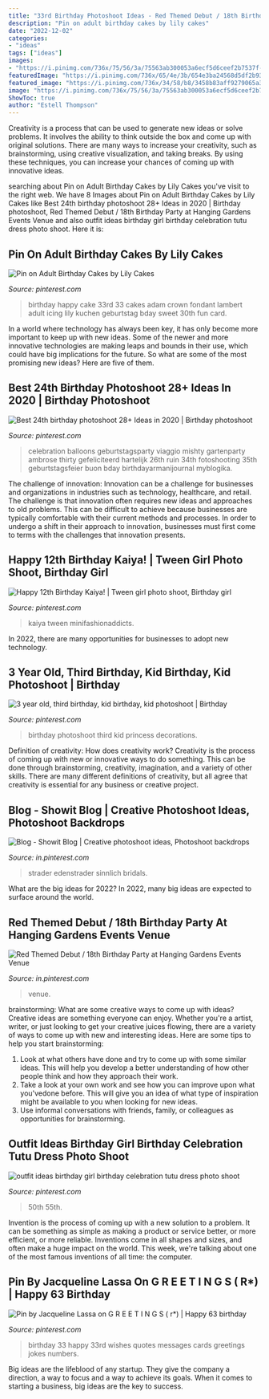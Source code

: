 ```yaml
---
title: "33rd Birthday Photoshoot Ideas - Red Themed Debut / 18th Birthday Party At Hanging Gardens Events Venue"
description: "Pin on adult birthday cakes by lily cakes"
date: "2022-12-02"
categories:
- "ideas"
tags: ["ideas"]
images:
- "https://i.pinimg.com/736x/75/56/3a/75563ab300053a6ecf5d6ceef2b7537f--th-birthday-party-hanging-gardens.jpg"
featuredImage: "https://i.pinimg.com/736x/65/4e/3b/654e3ba24568d5df2b937d633ef50caa.jpg"
featured_image: "https://i.pinimg.com/736x/34/58/b8/3458b83aff9279065a3162518cc2852f.jpg"
image: "https://i.pinimg.com/736x/75/56/3a/75563ab300053a6ecf5d6ceef2b7537f--th-birthday-party-hanging-gardens.jpg"
ShowToc: true
author: "Estell Thompson"
---
```



Creativity is a process that can be used to generate new ideas or solve problems. It involves the ability to think outside the box and come up with original solutions. There are many ways to increase your creativity, such as brainstorming, using creative visualization, and taking breaks. By using these techniques, you can increase your chances of coming up with innovative ideas.

	

		
searching about Pin on Adult Birthday Cakes by Lily Cakes you've visit to the right web. We have 8 Images about Pin on Adult Birthday Cakes by Lily Cakes like Best 24th birthday photoshoot 28+ Ideas in 2020 | Birthday photoshoot, Red Themed Debut / 18th Birthday Party at Hanging Gardens Events Venue and also outfit ideas birthday girl birthday celebration tutu dress photo shoot. Here it is:
		
    
## Pin On Adult Birthday Cakes By Lily Cakes

<img loading=lazy src="https://i.pinimg.com/736x/71/fa/2a/71fa2a25af2ca83396b19a9f0198e1a6--rd-birthday-happy-birthday-cakes.jpg" onerror="this.onerror=null;this.src='https://tse3.mm.bing.net/th?id=OIP.gQ0lxudsGk2EkIj8wzsW_QHaJ3&amp;pid=15.1';" alt="Pin on Adult Birthday Cakes by Lily Cakes">

_Source: pinterest.com_

>birthday happy cake 33rd 33 cakes adam crown fondant lambert adult icing lily kuchen geburtstag bday sweet 30th fun card. 

	

In a world where technology has always been key, it has only become more important to keep up with new ideas. Some of the newer and more innovative technologies are making leaps and bounds in their use, which could have big implications for the future. So what are some of the most promising new ideas? Here are five of them.

    
## Best 24th Birthday Photoshoot 28+ Ideas In 2020 | Birthday Photoshoot

<img loading=lazy src="https://i.pinimg.com/736x/65/4e/3b/654e3ba24568d5df2b937d633ef50caa.jpg" onerror="this.onerror=null;this.src='https://tse4.mm.bing.net/th?id=OIP.PATKZlMyK8Vnt2Zqw76vfwAAAA&amp;pid=15.1';" alt="Best 24th birthday photoshoot 28+ Ideas in 2020 | Birthday photoshoot">

_Source: pinterest.com_

>celebration balloons geburtstagsparty viaggio mishty gartenparty ambrose thirty gefeliciteerd hartelijk 26th ruin 34th fotoshooting 35th geburtstagsfeier buon bday birthdayarmanijournal myblogika. 

	

The challenge of innovation:
Innovation can be a challenge for businesses and organizations in industries such as technology, healthcare, and retail. The challenge is that innovation often requires new ideas and approaches to old problems. This can be difficult to achieve because businesses are typically comfortable with their current methods and processes. In order to undergo a shift in their approach to innovation, businesses must first come to terms with the challenges that innovation presents.

    
## Happy 12th Birthday Kaiya! | Tween Girl Photo Shoot, Birthday Girl

<img loading=lazy src="https://i.pinimg.com/736x/0b/e5/b3/0be5b3e9c6f21baa8e83af1da38b3214.jpg" onerror="this.onerror=null;this.src='https://tse1.mm.bing.net/th?id=OIP.sB1GEta0WwSdB8ckrtX8SAHaKi&amp;pid=15.1';" alt="Happy 12th Birthday Kaiya! | Tween girl photo shoot, Birthday girl">

_Source: pinterest.com_

>kaiya tween minifashionaddicts. 

	

In 2022, there are many opportunities for businesses to adopt new technology.

    
## 3 Year Old, Third Birthday, Kid Birthday, Kid Photoshoot | Birthday

<img loading=lazy src="https://i.pinimg.com/originals/02/fc/05/02fc05a2e072862a3a55c51240100353.jpg" onerror="this.onerror=null;this.src='https://tse1.mm.bing.net/th?id=OIP.SAAhWmWrGDeEcPOyIycpiwHaLH&amp;pid=15.1';" alt="3 year old, third birthday, kid birthday, kid photoshoot | Birthday">

_Source: pinterest.com_

>birthday photoshoot third kid princess decorations. 

	

Definition of creativity: How does creativity work?
Creativity is the process of coming up with new or innovative ways to do something. This can be done through brainstorming, creativity, imagination, and a variety of other skills. There are many different definitions of creativity, but all agree that creativity is essential for any business or creative project.

    
## Blog - Showit Blog | Creative Photoshoot Ideas, Photoshoot Backdrops

<img loading=lazy src="https://i.pinimg.com/736x/36/0c/00/360c0064a223b169f74b328fdc185c97.jpg" onerror="this.onerror=null;this.src='https://tse2.mm.bing.net/th?id=OIP.Hi7sLx1FjYX0zk9pek5abgHaKv&amp;pid=15.1';" alt="Blog - Showit Blog | Creative photoshoot ideas, Photoshoot backdrops">

_Source: in.pinterest.com_

>strader edenstrader sinnlich bridals. 

	

What are the big ideas for 2022?
In 2022, many big ideas are expected to surface around the world.

    
## Red Themed Debut / 18th Birthday Party At Hanging Gardens Events Venue

<img loading=lazy src="https://i.pinimg.com/736x/75/56/3a/75563ab300053a6ecf5d6ceef2b7537f--th-birthday-party-hanging-gardens.jpg" onerror="this.onerror=null;this.src='https://tse3.mm.bing.net/th?id=OIP.mAH-4RH7TCBuVwg80WV-XgHaLH&amp;pid=15.1';" alt="Red Themed Debut / 18th Birthday Party at Hanging Gardens Events Venue">

_Source: in.pinterest.com_

>venue. 

	

brainstorming: What are some creative ways to come up with ideas?
Creative ideas are something everyone can enjoy. Whether you're a artist, writer, or just looking to get your creative juices flowing, there are a variety of ways to come up with new and interesting ideas. Here are some tips to help you start brainstorming: 
1. Look at what others have done and try to come up with some similar ideas. This will help you develop a better understanding of how other people think and how they approach their work. 
2. Take a look at your own work and see how you can improve upon what you'vedone before. This will give you an idea of what type of inspiration might be available to you when looking for new ideas. 
3. Use informal conversations with friends, family, or colleagues as opportunities for brainstorming.

    
## Outfit Ideas Birthday Girl Birthday Celebration Tutu Dress Photo Shoot

<img loading=lazy src="https://i.pinimg.com/736x/34/58/b8/3458b83aff9279065a3162518cc2852f.jpg" onerror="this.onerror=null;this.src='https://tse3.mm.bing.net/th?id=OIP.FXq4vIXFebmtcKbrJT3UawHaKw&amp;pid=15.1';" alt="outfit ideas birthday girl birthday celebration tutu dress photo shoot">

_Source: pinterest.com_

>50th 55th. 

	

Invention is the process of coming up with a new solution to a problem. It can be something as simple as making a product or service better, or more efficient, or more reliable. Inventions come in all shapes and sizes, and often make a huge impact on the world. This week, we're talking about one of the most famous inventions of all time: the computer.

    
## Pin By Jacqueline Lassa On G R E E T I N G S ( R*) | Happy 63 Birthday

<img loading=lazy src="https://i.pinimg.com/736x/88/07/b8/8807b86d8e9baca2d12b256498f100da--rd-birthday-birthday-board.jpg" onerror="this.onerror=null;this.src='https://tse4.mm.bing.net/th?id=OIP.57DmombIWVZwspAnZo6urwHaKX&amp;pid=15.1';" alt="Pin by Jacqueline Lassa on G R E E T I N G S ( r*) | Happy 63 birthday">

_Source: pinterest.com_

>birthday 33 happy 33rd wishes quotes messages cards greetings jokes numbers. 

	

Big ideas are the lifeblood of any startup. They give the company a direction, a way to focus and a way to achieve its goals. When it comes to starting a business, big ideas are the key to success.

